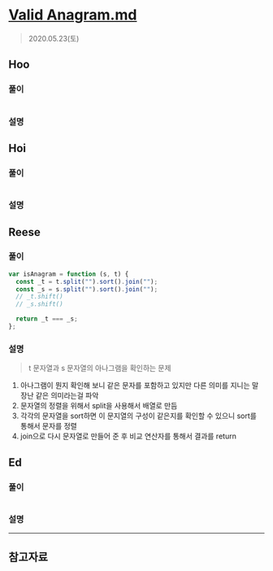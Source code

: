 # [Valid Anagram.md](https://leetcode.com/explore/interview/card/top-interview-questions-easy/127/strings/883/)

> 2020.05.23(토)

## Hoo

### 풀이

```js
```

### 설명

## Hoi

### 풀이

```js
```

### 설명

## Reese

### 풀이

```js
var isAnagram = function (s, t) {
  const _t = t.split("").sort().join("");
  const _s = s.split("").sort().join("");
  // _t.shift()
  // _s.shift()

  return _t === _s;
};
```

### 설명

> t 문자열과 s 문자열의 아나그램을 확인하는 문제

1. 아나그램이 뭔지 확인해 보니 같은 문자를 포함하고 있지만 다른 의미를 지니는 말장난 같은 의미라는걸 파악
2. 문자열의 정렬을 위해서 split을 사용해서 배열로 만듬
3. 각각의 문자열을 sort하면 이 문지열의 구성이 같은지를 확인할 수 있으니 sort를 통해서 문자를 정렬
4. join으로 다시 문자열로 만들어 준 후 비교 연산자를 통해서 결과를 return

## Ed

### 풀이

```js
```

### 설명

---

## 참고자료
